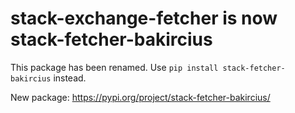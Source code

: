 # stack-exchange-fetcher is now stack-fetcher-bakircius

This package has been renamed. Use `pip install stack-fetcher-bakircius` instead.

New package: https://pypi.org/project/stack-fetcher-bakircius/
